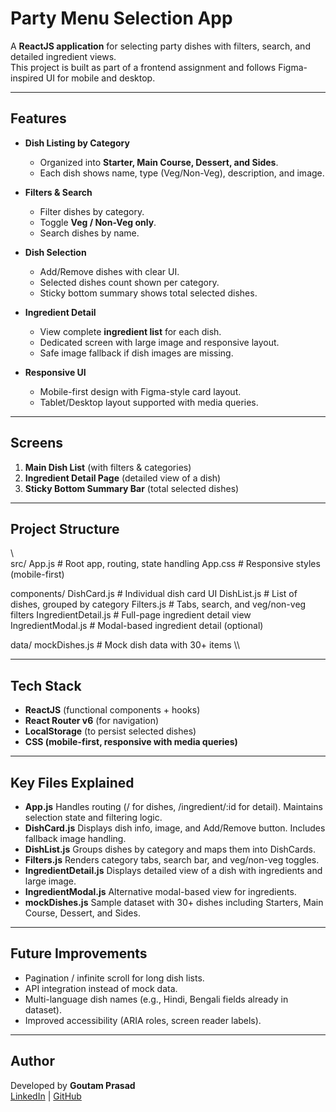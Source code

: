 #  Party Menu Selection App

A **ReactJS application** for selecting party dishes with filters, search, and detailed ingredient views.  
This project is built as part of a frontend assignment and follows Figma-inspired UI for mobile and desktop.

---

##  Features

- **Dish Listing by Category**
  - Organized into **Starter, Main Course, Dessert, and Sides**.
  - Each dish shows name, type (Veg/Non-Veg), description, and image.

- **Filters & Search**
  - Filter dishes by category.
  - Toggle **Veg / Non-Veg only**.
  - Search dishes by name.

- **Dish Selection**
  - Add/Remove dishes with clear UI.
  - Selected dishes count shown per category.
  - Sticky bottom summary shows total selected dishes.

- **Ingredient Detail**
  - View complete **ingredient list** for each dish.
  - Dedicated screen with large image and responsive layout.
  - Safe image fallback if dish images are missing.

- **Responsive UI**
  - Mobile-first design with Figma-style card layout.
  - Tablet/Desktop layout supported with media queries.

---

##  Screens

1. **Main Dish List** (with filters & categories)  
2. **Ingredient Detail Page** (detailed view of a dish)  
3. **Sticky Bottom Summary Bar** (total selected dishes)  

---

##  Project Structure

\\\
src/
 App.js                  # Root app, routing, state handling
 App.css                 # Responsive styles (mobile-first)

 components/
    DishCard.js         # Individual dish card UI
    DishList.js         # List of dishes, grouped by category
    Filters.js          # Tabs, search, and veg/non-veg filters
    IngredientDetail.js # Full-page ingredient detail view
    IngredientModal.js  # Modal-based ingredient detail (optional)

 data/
     mockDishes.js       # Mock dish data with 30+ items
\\\

---

##  Tech Stack

- **ReactJS** (functional components + hooks)
- **React Router v6** (for navigation)
- **LocalStorage** (to persist selected dishes)
- **CSS (mobile-first, responsive with media queries)**

---



##  Key Files Explained

- **App.js**  Handles routing (/ for dishes, /ingredient/:id for detail). Maintains selection state and filtering logic.  
- **DishCard.js**  Displays dish info, image, and Add/Remove button. Includes fallback image handling.  
- **DishList.js**  Groups dishes by category and maps them into DishCards.  
- **Filters.js**  Renders category tabs, search bar, and veg/non-veg toggles.  
- **IngredientDetail.js**  Displays detailed view of a dish with ingredients and large image.  
- **IngredientModal.js**  Alternative modal-based view for ingredients.  
- **mockDishes.js**  Sample dataset with 30+ dishes including Starters, Main Course, Dessert, and Sides.

---

##  Future Improvements

- Pagination / infinite scroll for long dish lists.  
- API integration instead of mock data.  
- Multi-language dish names (e.g., Hindi, Bengali fields already in dataset).  
- Improved accessibility (ARIA roles, screen reader labels).  

---

##  Author

Developed by **Goutam Prasad**  
 [LinkedIn](www.linkedin.com/in/goutamprasad04) | [GitHub](https://github.com/Goutam-4-GitHub)

